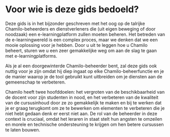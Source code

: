 # Voor wie is deze gids bedoeld?

Deze gids is in het bijzonder geschreven met het oog op de talrijke Chamilo-beheerders en dienstverleners die \(uit eigen beweging of door noodzaak\) een e-learningplatform zullen moeten beheren. Het betreden van de e-learningwereld is een complex proces, maar we denken dat we een mooie oplossing voor je hebben. Door u uit te leggen hoe u Chamilo beheert, sturen we u een zeer gemakkelijke weg om aan de slag te gaan met e-learningplatforms.

Als je al een doorgewinterde Chamilo-beheerder bent, zal deze gids ook nuttig voor je zijn omdat hij diep ingaat op elke Chamilo-beheerfunctie en je de manier waarop je de tool gebruikt kunt uitbreiden om je diensten aan de gemeenschap te verbeteren.

Chamilo heeft twee hoofddoelen: het vergroten van de beschikbaarheid van de docent voor zijn studenten in nood, en het verbeteren van de kwaliteit van de cursusinhoud door ze zo gemakkelijk te maken en bij te werken dat je er graag terugkomt om ze te bewerken om elementen te verbeteren die je niet hebt gedaan  denk er eerst niet aan. De rol van de beheerder in deze context is cruciaal, omdat het leraren in staat stelt hun angsten te omzeilen en morele en technische ondersteuning te krijgen om hen betere cursussen te laten bouwen.

